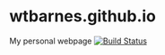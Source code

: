 # wtbarnes.github.io
My personal webpage
[![Build Status](https://travis-ci.org/wtbarnes/wtbarnes.github.io.svg?branch=master)](https://travis-ci.org/wtbarnes/wtbarnes.github.io)
